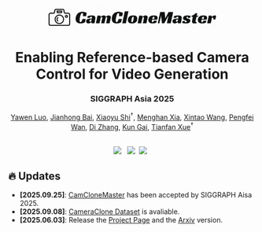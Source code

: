 <p align="center" >
    <img src="Figs/CamCloneMaster_Logo.png"  width="70%" >
</p>

# <div align="center" >Enabling Reference-based Camera Control for Video Generation<div align="center">

###  <div align="center"> SIGGRAPH Asia 2025 </div>
<div align="center">
  <a href="https://luo0207.github.io/yawenluo/">Yawen Luo</a>, 
  <a href="https://jianhongbai.github.io/">Jianhong Bai</a>, 
  <a href="https://xiaoyushi97.github.io/">Xiaoyu Shi</a><sup>†</sup>, 
  <a href="https://menghanxia.github.io/">Menghan Xia</a>, 
  <a href="https://xinntao.github.io/">Xintao Wang</a>, 
  <a href="https://magicwpf.github.io/">Pengfei Wan</a>, 
  <a href="https://openreview.net/profile?id=~Di_ZHANG3">Di Zhang</a>,
  <a href="https://openreview.net/profile?id=~Kun_Gai1">Kun Gai</a>,
  <a href="https://tianfan.info/">Tianfan Xue</a><sup>†</sup>
</div>

<br>

<p align="center"> <a href='https://camclonemaster.github.io/'><img src='https://img.shields.io/badge/Project-Page-Green'></a> &nbsp;
<a href="https://arxiv.org/abs/2506.03140"><img src="https://img.shields.io/static/v1?label=Arxiv&message=CamCloneMaster&color=red&logo=arxiv"></a> &nbsp;<a href='https://huggingface.co/datasets/KwaiVGI/CameraClone-Dataset'><img src='https://img.shields.io/badge/%F0%9F%A4%97%20Hugging%20Face-Dataset-orange'></a> &nbsp;
</p>

## 🔥 Updates
- __[2025.09.25]__: [CamCloneMaster](https://arxiv.org/abs/2506.03140) has been accepted by SIGGRAPH Aisa 2025.
- __[2025.09.08]__: [CameraClone Dataset](https://huggingface.co/datasets/KwaiVGI/CameraClone-Dataset/) is avaliable.
- __[2025.06.03]__: Release the [Project Page](https://camclonemaster.github.io/) and the [Arxiv](https://arxiv.org/abs/2506.03140) version.